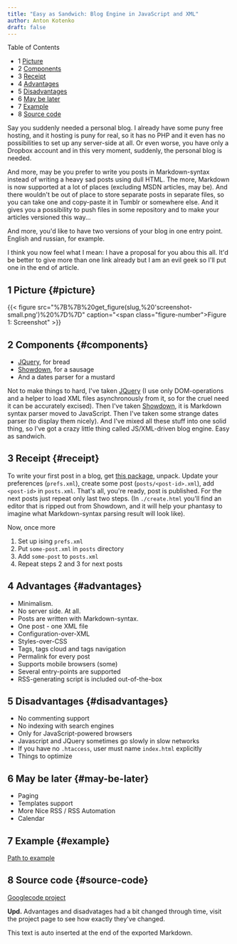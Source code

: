 ```yaml
---
title: "Easy as Sandwich: Blog Engine in JavaScript and XML"
author: Anton Kotenko
draft: false
---
```


<div class="ox-hugo-toc toc has-section-numbers">

<div class="heading">Table of Contents</div>

- <span class="section-num">1</span> [Picture](#picture)
- <span class="section-num">2</span> [Components](#components)
- <span class="section-num">3</span> [Receipt](#receipt)
- <span class="section-num">4</span> [Advantages](#advantages)
- <span class="section-num">5</span> [Disadvantages](#disadvantages)
- <span class="section-num">6</span> [May be later](#may-be-later)
- <span class="section-num">7</span> [Example](#example)
- <span class="section-num">8</span> [Source code](#source-code)

</div>
<!--endtoc-->

Say you suddenly needed a personal blog. I already have some puny free hosting, and it hosting is puny for real, so it has no PHP and it even has no possibilities to set up any server-side at all. Or even worse, you have only a Dropbox account and in this very moment, suddenly, the personal blog is needed.

And more, may be you prefer to write you posts in Markdown-syntax instead of writing a heavy sad posts using dull HTML. The more, Markdown is now supported at a lot of places (excluding MSDN articles, may be). And there wouldn't be out of place to store separate posts in separate files, so you can take one and copy-paste it in Tumblr or somewhere else. And it gives you a possibility to push files in some repository and to make your articles versioned this way...

And more, you'd like to have two versions of your blog in one entry point. English and russian, for example.

I think you now feel what I mean: I have a proposal for you abou this all. It'd be better to give more than one link already but I am an evil geek so I'll put one in the end of article.


## <span class="section-num">1</span> Picture {#picture}

{{< figure src="%7B%7B%20get_figure(slug,%20'screenshot-small.png')%20%7D%7D" caption="<span class=\"figure-number\">Figure 1: </span>Screenshot" >}}


## <span class="section-num">2</span> Components {#components}

-   [JQuery](http://jquery.com), for bread
-   [Showdown](http://www.attacklab.net/showdown/), for a sausage
-   And a dates parser for a mustard

Not to make things to hard, I've taken [JQuery](http://jquery.com) (I use only DOM-operations and a helper to load XML files asynchronously from it, so for the cruel need it can be accurately excised). Then I've taken [Showdown](http://www.attacklab.net/showdown/), it is Markdown syntax parser moved to JavaScript. Then I've taken some strange dates parser (to display them nicely). And I've mixed all these stuff into one solid thing, so I've got a crazy little thing called JS/XML-driven blog engine. Easy as sandwich.


## <span class="section-num">3</span> Receipt {#receipt}

To write your first post in a blog, get [this package](http://code.google.com/p/showdown-blog/downloads/detail?name=swblog.zip), unpack. Update your preferences (`prefs.xml`), create some post (`posts/<post-id>.xml`), add `<post-id>` in `posts.xml`. That's all, you're ready, post is published. For the next posts just repeat only last two steps. (In `./create.html` you'll find an editor that is ripped out from Showdown, and it will help your phantasy to imagine what Markdown-syntax parsing result will look like).

Now, once more

1.  Set up ising `prefs.xml`
2.  Put `some-post.xml` in `posts` directory
3.  Add `some-post` to `posts.xml`
4.  Repeat steps 2 and 3 for next posts


## <span class="section-num">4</span> Advantages {#advantages}

-   Minimalism.
-   No server side. At all.
-   Posts are written with Markdown-syntax.
-   One post - one XML file
-   Configuration-over-XML
-   Styles-over-CSS
-   Tags, tags cloud and tags navigation
-   Permalink for every post
-   Supports mobile browsers (some)
-   Several entry-points are supported
-   RSS-generating script is included out-of-the-box


## <span class="section-num">5</span> Disadvantages {#disadvantages}

-   No commenting support
-   No indexing with search engines
-   Only for JavaScript-powered browsers
-   Javascript and JQuery sometimes go slowly in slow networks
-   If you have no `.htaccess`, user must name `index.html` explicitly
-   Things to optimize


## <span class="section-num">6</span> May be later {#may-be-later}

-   Paging
-   Templates support
-   More Nice RSS / RSS Automation
-   Calendar


## <span class="section-num">7</span> Example {#example}

[Path to example](http://showdown-blog.googlecode.com/hg/index.html)


## <span class="section-num">8</span> Source code {#source-code}

[Googlecode project](http://showdown-blog.googlecode.com/)

**Upd.** Advantages and disadvatages had a bit changed through time, visit the project page to see how exactly they've changed.


This text is auto inserted at the end of the exported Markdown.
